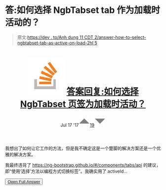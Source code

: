 # 答:如何选择 NgbTabset tab 作为加载时活动的？

> 原文:[https://dev . to/Anh dung 11 CDT 2/answer-how-to-select-ngbtabset-tab-as-active-on-load-2hl 5](https://dev.to/anhdung11cdt2/answer-how-to-select-ngbtabset-tab-as-active-on-load-2hl5)

<header>

# ![](img/01c67cd39e9a8e551fcb75e1091225e9.png) [ 答案回复:如何选择 NgbTabset 页签为加载时活动？](https://stackoverflow.com/questions/45016020/how-to-select-ngbtabset-tab-as-active-on-load/45151535#45151535)

Jul 17 '17[![](img/e3f0373ec76330150a340eacd410b600.png)19![](img/f7bb704c8c93dfae05d2b57012ed2754.png)](https://stackoverflow.com/questions/45016020/how-to-select-ngbtabset-tab-as-active-on-load/45151535#45151535) </header>

我想出了如何让它工作的方法，但是我不确定这是一个蹩脚的解决方案还是一个优雅的解决方案。

我最终违背了 https://ng-bootstrap.github.io/#/components/tabs/api 的建议，即“使用‘选择’方法以编程方式切换标签”。我确实用了 activeId…

<button class="ltag__stackexchange--btn" type="button">[Open Full Answer](https://stackoverflow.com/questions/45016020/how-to-select-ngbtabset-tab-as-active-on-load/45151535#45151535)</button>